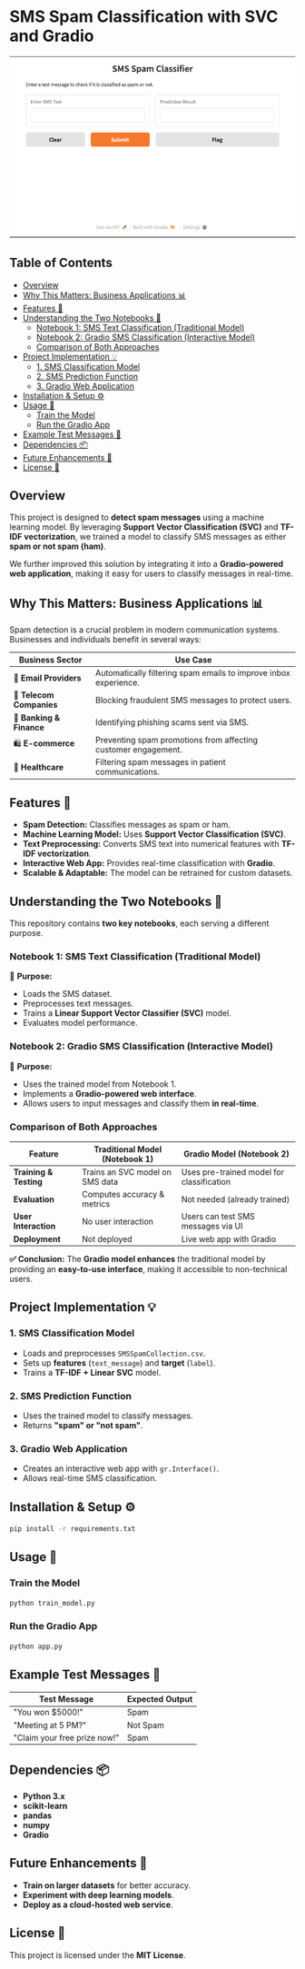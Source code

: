 # SMS Spam Classification with SVC and Gradio

![Gradio SMS Classifier](images/intro_gradio.png)

## Table of Contents
- [Overview](#overview)
- [Why This Matters: Business Applications 📊](#why-this-matters-business-applications-📊)
- [Features 🚀](#features-🚀)
- [Understanding the Two Notebooks 📖](#understanding-the-two-notebooks-📖)
  - [Notebook 1: SMS Text Classification (Traditional Model)](#notebook-1-sms-text-classification-traditional-model)
  - [Notebook 2: Gradio SMS Classification (Interactive Model)](#notebook-2-gradio-sms-classification-interactive-model)
  - [Comparison of Both Approaches](#comparison-of-both-approaches)
- [Project Implementation 💡](#project-implementation-💡)
  - [1. SMS Classification Model](#1-sms-classification-model)
  - [2. SMS Prediction Function](#2-sms-prediction-function)
  - [3. Gradio Web Application](#3-gradio-web-application)
- [Installation & Setup ⚙️](#installation-setup-⚙️)
- [Usage 📌](#usage-📌)
  - [Train the Model](#train-the-model)
  - [Run the Gradio App](#run-the-gradio-app)
- [Example Test Messages 📝](#example-test-messages-📝)
- [Dependencies 📦](#dependencies-📦)
- [Future Enhancements 🔮](#future-enhancements-🔮)
- [License 📜](#license-📜)

## Overview
This project is designed to **detect spam messages** using a machine learning model. By leveraging **Support Vector Classification (SVC)** and **TF-IDF vectorization**, we trained a model to classify SMS messages as either **spam or not spam (ham)**.

We further improved this solution by integrating it into a **Gradio-powered web application**, making it easy for users to classify messages in real-time.

## Why This Matters: Business Applications 📊
Spam detection is a crucial problem in modern communication systems. Businesses and individuals benefit in several ways:

| **Business Sector** | **Use Case** |
|-----------------|---------------------------|
| 📩 **Email Providers** | Automatically filtering spam emails to improve inbox experience. |
| 📱 **Telecom Companies** | Blocking fraudulent SMS messages to protect users. |
| 🏦 **Banking & Finance** | Identifying phishing scams sent via SMS. |
| 🛍️ **E-commerce** | Preventing spam promotions from affecting customer engagement. |
| 🏥 **Healthcare** | Filtering spam messages in patient communications. |

## Features 🚀
- **Spam Detection:** Classifies messages as spam or ham.
- **Machine Learning Model:** Uses **Support Vector Classification (SVC)**.
- **Text Preprocessing:** Converts SMS text into numerical features with **TF-IDF vectorization**.
- **Interactive Web App:** Provides real-time classification with **Gradio**.
- **Scalable & Adaptable:** The model can be retrained for custom datasets.

## Understanding the Two Notebooks 📖
This repository contains **two key notebooks**, each serving a different purpose.

### **Notebook 1: SMS Text Classification (Traditional Model)**
📌 **Purpose:**
- Loads the SMS dataset.
- Preprocesses text messages.
- Trains a **Linear Support Vector Classifier (SVC)** model.
- Evaluates model performance.

### **Notebook 2: Gradio SMS Classification (Interactive Model)**
📌 **Purpose:**
- Uses the trained model from Notebook 1.
- Implements a **Gradio-powered web interface**.
- Allows users to input messages and classify them **in real-time**.

### **Comparison of Both Approaches**
| **Feature** | **Traditional Model (Notebook 1)** | **Gradio Model (Notebook 2)** |
|------------|--------------------------------|--------------------------------|
| **Training & Testing** | Trains an SVC model on SMS data | Uses pre-trained model for classification |
| **Evaluation** | Computes accuracy & metrics | Not needed (already trained) |
| **User Interaction** | No user interaction | Users can test SMS messages via UI |
| **Deployment** | Not deployed | Live web app with Gradio |

**✅ Conclusion:** The **Gradio model enhances** the traditional model by providing an **easy-to-use interface**, making it accessible to non-technical users.

## Project Implementation 💡
### **1. SMS Classification Model**
- Loads and preprocesses `SMSSpamCollection.csv`.
- Sets up **features** (`text_message`) and **target** (`label`).
- Trains a **TF-IDF + Linear SVC** model.

### **2. SMS Prediction Function**
- Uses the trained model to classify messages.
- Returns **"spam" or "not spam"**.

### **3. Gradio Web Application**
- Creates an interactive web app with `gr.Interface()`.
- Allows real-time SMS classification.

## Installation & Setup ⚙️
```bash
pip install -r requirements.txt
```

## Usage 📌
### **Train the Model**
```bash
python train_model.py
```

### **Run the Gradio App**
```bash
python app.py
```

## Example Test Messages 📝
| **Test Message** | **Expected Output** |
|-----------------|------------------|
| "You won $5000!" | Spam |
| "Meeting at 5 PM?" | Not Spam |
| "Claim your free prize now!" | Spam |

## Dependencies 📦
- **Python 3.x**
- **scikit-learn**
- **pandas**
- **numpy**
- **Gradio**

## Future Enhancements 🔮
- **Train on larger datasets** for better accuracy.
- **Experiment with deep learning models**.
- **Deploy as a cloud-hosted web service**.

## License 📜
This project is licensed under the **MIT License**.